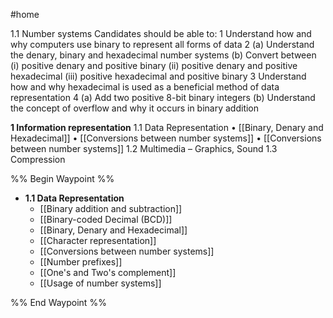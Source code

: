 #home 

1.1 Number systems Candidates should be able to:
1 Understand how and why computers use binary to represent all forms of data 
2 (a) Understand the denary, binary and hexadecimal number systems (b) Convert between (i) positive denary and positive binary (ii) positive denary and positive hexadecimal (iii) positive hexadecimal and positive binary 
3 Understand how and why hexadecimal is used as a beneficial method of data representation 
4 (a) Add two positive 8-bit binary integers (b) Understand the concept of overflow and why it occurs in binary addition

**1 Information representation**
	1.1 Data Representation 
		• [[Binary, Denary and Hexadecimal]]
		• [[Conversions between number systems]]
		• [[Conversions between number systems]]
	1.2 Multimedia – Graphics, Sound 
	1.3 Compression

%% Begin Waypoint %%
- **1.1 Data Representation**
	- [[Binary addition and subtraction]]
	- [[Binary-coded Decimal (BCD)]]
	- [[Binary, Denary and Hexadecimal]]
	- [[Character representation]]
	- [[Conversions between number systems]]
	- [[Number prefixes]]
	- [[One's and Two's complement]]
	- [[Usage of number systems]]

%% End Waypoint %%
